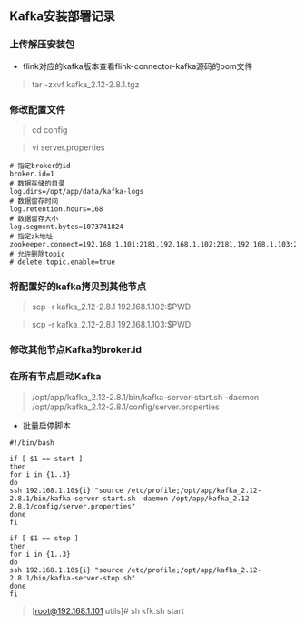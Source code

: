 ## **Kafka安装部署记录**

### 上传解压安装包

- flink对应的kafka版本查看flink-connector-kafka源码的pom文件

> tar -zxvf kafka_2.12-2.8.1.tgz

### 修改配置文件

> cd config

> vi server.properties

```properties
# 指定broker的id
broker.id=1
# 数据存储的目录
log.dirs=/opt/app/data/kafka-logs
# 数据留存时间
log.retention.hours=168
# 数据留存大小
log.segment.bytes=1073741824
# 指定zk地址
zookeeper.connect=192.168.1.101:2181,192.168.1.102:2181,192.168.1.103:2181
# 允许删除topic
# delete.topic.enable=true
```

### 将配置好的kafka拷贝到其他节点

> scp -r kafka_2.12-2.8.1 192.168.1.102:$PWD

> scp -r kafka_2.12-2.8.1 192.168.1.103:$PWD

### 修改其他节点Kafka的broker.id

### 在所有节点启动Kafka

> /opt/app/kafka_2.12-2.8.1/bin/kafka-server-start.sh -daemon /opt/app/kafka_2.12-2.8.1/config/server.properties

- 批量启停脚本

```shell
#!/bin/bash

if [ $1 == start ]
then
for i in {1..3}
do
ssh 192.168.1.10${i} "source /etc/profile;/opt/app/kafka_2.12-2.8.1/bin/kafka-server-start.sh -daemon /opt/app/kafka_2.12-2.8.1/config/server.properties"
done
fi

if [ $1 == stop ]
then
for i in {1..3}
do
ssh 192.168.1.10${i} "source /etc/profile;/opt/app/kafka_2.12-2.8.1/bin/kafka-server-stop.sh"
done
fi
```

> [root@192.168.1.101 utils]# sh kfk.sh start